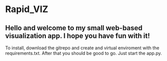 # Rapid_VIZ

## Hello and welcome to my small web-based visualization app. I hope you have fun with it!

To install, download the gitrepo and create and virtual enviroment with the requirements.txt. After that you should be good to go. Just start the app.py.
